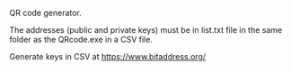 QR code generator.

The addresses (public and private keys) must be in list.txt file in the same folder as the QRcode.exe in a CSV file.

Generate keys in CSV at https://www.bitaddress.org/

